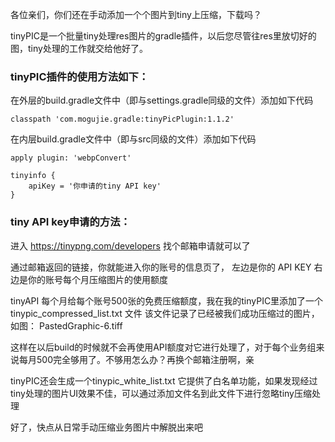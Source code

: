 各位亲们，你们还在手动添加一个个图片到tiny上压缩，下载吗？

tinyPIC是一个批量tiny处理res图片的gradle插件，以后您尽管往res里放切好的图，tiny处理的工作就交给他好了。

### tinyPIC插件的使用方法如下：

在外层的build.gradle文件中（即与settings.gradle同级的文件）添加如下代码

 	classpath 'com.mogujie.gradle:tinyPicPlugin:1.1.2'
在内层build.gradle文件中（即与src同级的文件）添加如下代码

 	apply plugin: 'webpConvert'

 	tinyinfo {
     	apiKey = '你申请的tiny API key'
 	}



### tiny API key申请的方法：

进入	https://tinypng.com/developers 
找个邮箱申请就可以了

通过邮箱返回的链接，你就能进入你的账号的信息页了，
左边是你的 API KEY 
右边是你的账号每个月压缩图片的使用额度

tinyAPI 每个月给每个账号500张的免费压缩额度，我在我的tinyPIC里添加了一个tinypic_compressed_list.txt 文件
该文件记录了已经被我们成功压缩过的图片，如图：
PastedGraphic-6.tiff

这样在以后build的时候就不会再使用API额度对它进行处理了，对于每个业务组来说每月500完全够用了。不够用怎么办？再换个邮箱注册啊，亲


tinyPIC还会生成一个tinypic_white_list.txt  它提供了白名单功能，如果发现经过tiny处理的图片UI效果不佳，可以通过添加文件名到此文件下进行忽略tiny压缩处理

好了，快点从日常手动压缩业务图片中解脱出来吧